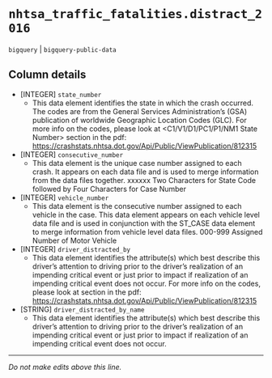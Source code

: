 # `nhtsa_traffic_fatalities.distract_2016`
`bigquery` | `bigquery-public-data`

## Column details
* [INTEGER]   `state_number`
  - This data element identifies the state in which the crash occurred. The codes are from the General Services Administration’s (GSA) publication of worldwide Geographic Location Codes (GLC). For more info on the codes, please look at <C1/V1/D1/PC1/P1/NM1 State Number> section in the pdf: https://crashstats.nhtsa.dot.gov/Api/Public/ViewPublication/812315
* [INTEGER]   `consecutive_number`
  - This data element is the unique case number assigned to each crash. It appears on each data file and is used to merge information from the data files together. xxxxxx Two Characters for State Code followed by Four Characters for Case Number
* [INTEGER]   `vehicle_number`
  - This data element is the consecutive number assigned to each vehicle in the case. This data element appears on each vehicle level data file and is used in conjunction with the ST_CASE data element to merge information from vehicle level data files. 000-999 Assigned Number of Motor Vehicle
* [INTEGER]   `driver_distracted_by`
  - This data element identifies the attribute(s) which best describe this driver’s attention to driving prior to the driver’s realization of an impending critical event or just prior to impact if realization of an impending critical event does not occur. For more info on the codes, please look at <PC16 Driver Distracted By> section in the pdf: https://crashstats.nhtsa.dot.gov/Api/Public/ViewPublication/812315
* [STRING]    `driver_distracted_by_name`
  - This data element identifies the attribute(s) which best describe this driver’s attention to driving prior to the driver’s realization of an impending critical event or just prior to impact if realization of an impending critical event does not occur.

-------------------------------------------------------------------------------
*Do not make edits above this line.*
